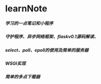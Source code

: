 # learnNote  
<h5>学习的一点笔记和小程序 
<h5>守护程序、异步网络框架、flaskv0.1源码解读、
<h5>select、poll、epoll的使用及简单的服务器
<h5>WSGI实现
<h5>简单的多点下载器
